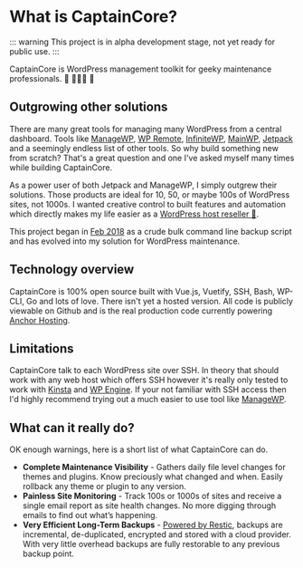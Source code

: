 # What is CaptainCore?

::: warning
This project is in alpha development stage, not yet ready for public use.
:::

CaptainCore is WordPress management toolkit for geeky maintenance professionals. 🚤 👨🏽‍💻 🔄

## Outgrowing other solutions

There are many great tools for managing many WordPress from a central dashboard. Tools like [ManageWP](https://managewp.com/), [WP Remote](https://wpremote.com/), [InfiniteWP](https://infinitewp.com/), [MainWP](https://mainwp.com/), [Jetpack](https://jetpack.com/) and a seemingly endless list of other tools. So why build something new from scratch? That's a great question and one I've asked myself many times while building CaptainCore.

As a power user of both Jetpack and ManageWP, I simply outgrew their solutions. Those products are ideal for 10, 50, or maybe 100s of WordPress sites, not 1000s. I wanted creative control to built features and automation which directly makes my life easier as a [WordPress host reseller 🌟](https://anchor.host/make-reselling-wordpress-hosting-awesome/).

This project began in [Feb 2018](https://github.com/CaptainCore/cli/commit/9cac109ba72f7d6e79da29cf90751f749c41bd46) as a crude bulk command line backup script and has evolved into my solution for WordPress maintenance.

## Technology overview

CaptainCore is 100% open source built with Vue.js, Vuetify, SSH, Bash, WP-CLI, Go and lots of love. There isn't yet a hosted version. All code is publicly viewable on Github and is the real production code currently powering [Anchor Hosting](https://anchor.host).

## Limitations

CaptainCore talk to each WordPress site over SSH. In theory that should work with any web host which offers SSH however it's really only tested to work with [Kinsta](https://kinsta.com) and [WP Engine](https://wpengine.com). If your not familiar with SSH access then I'd highly recommend trying out a much easier to use tool like [ManageWP](https://managewp.com).

## What can it really do?

OK enough warnings, here is a short list of what CaptainCore can do.

- **Complete Maintenance Visibility** - Gathers daily file level changes for themes and plugins. Know preciously what changed and when. Easily rollback any theme or plugin to any version.
- **Painless Site Monitoring** - Track 100s or 1000s of sites and receive a single email report as site health changes. No more digging through emails to find out what’s happening.
- **Very Efficient Long-Term Backups** - [Powered by Restic](https://captaincore.io/development-update/captaincore-update-26-restic-infused-backups/), backups are incremental, de-duplicated, encrypted and stored with a cloud provider. With very little overhead backups are fully restorable to any previous backup point.
